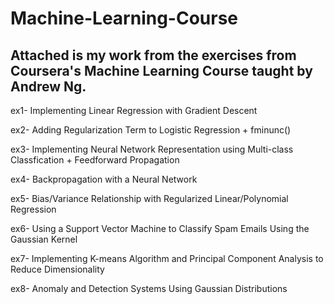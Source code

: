 # Machine-Learning-Course
Attached is my work from the exercises from Coursera's Machine Learning Course taught by Andrew Ng. 
--------------------------------------------------------------------------------------------------


  ex1- Implementing Linear Regression with Gradient Descent

  ex2- Adding Regularization Term to Logistic Regression + fminunc()

  ex3- Implementing Neural Network Representation using Multi-class Classfication + Feedforward Propagation 
  
  ex4- Backpropagation with a Neural Network
  
  ex5- Bias/Variance Relationship with Regularized Linear/Polynomial Regression

ex6- Using a Support Vector Machine to Classify Spam Emails Using the Gaussian Kernel

ex7- Implementing K-means Algorithm and Principal Component Analysis to Reduce Dimensionality

ex8- Anomaly and Detection Systems Using Gaussian Distributions
